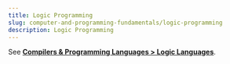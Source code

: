 ```yaml
---
title: Logic Programming
slug: computer-and-programming-fundamentals/logic-programming
description: Logic Programming
---
```


See **[Compilers & Programming Languages > Logic Languages](/compilers-and-programming-languages/logic-languages)**.

